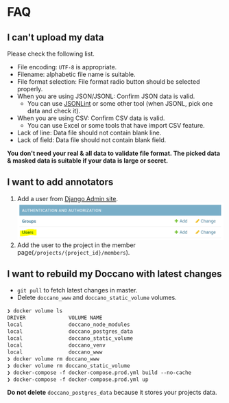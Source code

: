 # FAQ

## I can't upload my data

Please check the following list.

- File encoding: `UTF-8` is appropriate.
- Filename: alphabetic file name is suitable.
- File format selection: File format radio button should be selected properly.
- When you are using JSON/JSONL: Confirm JSON data is valid.
  - You can use [JSONLint](https://jsonlint.com/) or some other tool (when JSONL, pick one data and check it).
- When you are using CSV: Confirm CSV data is valid.
  - You can use Excel or some tools that have import CSV feature. 
- Lack of line: Data file should not contain blank line.
- Lack of field: Data file should not contain blank field.

**You don't need your real & all data to validate file format. The picked data & masked data is suitable if your data is large or secret.**

## I want to add annotators

1. Add a user from [Django Admin site](https://djangobook.com/django-admin-site/).
![Add a user](./images/faq/add_user.png)
2. Add the user to the project in the member page(`/projects/{project_id}/members`).

## I want to rebuild my Doccano with latest changes

- `git pull` to fetch latest changes in master.
- Delete `doccano_www` and `doccano_static_volume` volumes.
```
❯ docker volume ls
DRIVER              VOLUME NAME
local               doccano_node_modules
local               doccano_postgres_data
local               doccano_static_volume
local               doccano_venv
local               doccano_www
❯ docker volume rm doccano_www
❯ docker volume rm doccano_static_volume
❯ docker-compose -f docker-compose.prod.yml build --no-cache
❯ docker-compose -f docker-compose.prod.yml up
```
**Do not delete** `doccano_postgres_data` because it stores your projects data. 
